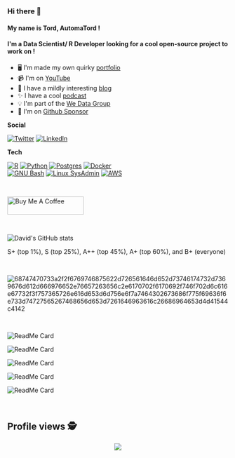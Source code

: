 ### Hi there 👋 
#### My name is Tord, AutomaTord ! 
#### I'm a Data Scientist/ R Developer looking for a cool open-source project to work on !

- 🖥️  I'm made my own quirky [portfolio](https://david-munoztord.com/)
- 📹  I'm on [YouTube](https://www.youtube.com/channel/UCGktdbvbc_H-JEkYYTvwRVw)
- 📝  I have a mildly interesting [blog](https://we-data.netlify.app/)
- ✨  I have a cool [podcast](https://open.spotify.com/show/33gBOnibekYpDX2XjFTMDj)
- 💡  I'm part of the [We Data Group](https://wedata.ch/)
- 💖  I'm on [Github Sponsor](https://github.com/sponsors/munoztd0)

__Social__

[![Twitter](https://img.shields.io/twitter/url?color=%231DA1F2&label=follow&logo=twitter&logoColor=%231DA1F2&style=flat-square&url=https://twitter.com/tord_munoz)](https://twitter.com/tord_munoz)
[![LinkedIn](https://img.shields.io/twitter/url?color=%230072b1&label=connect&logo=linkedin&logoColor=%230072b1&style=flat-square&url=https://www.linkedin.com/in/david-munoz-tord-409639150/)](https://www.linkedin.com/in/david-munoz-tord-409639150/)



__Tech__

[![R](https://img.shields.io/badge/-programming-black?style=flat-square&logo=r&link=https://github.com/munoztd0/)](https://github.com/munoztd0/)
[![Python](https://img.shields.io/badge/-programming-black?style=flat-square&logo=python&link=https://github.com/munoztd0/)](https://github.com/munoztd0/)
[![Postgres](https://img.shields.io/badge/-PostgreSQL-black?style=flat-square&logo=postgresql&link=https://github.com/munoztd0/)](https://github.com/munoztd0/)
[![Docker](https://img.shields.io/badge/-Docker-black?style=flat-square&logo=docker&link=https://hub.docker.com/u/dmunoztord)](https://hub.docker.com/u/dmunoztord)
<br/>
[![GNU Bash](https://img.shields.io/badge/GNU%20Bash-4EAA25?logo=gnubash&logoColor=fff&style=for-the-badge)](https://github.com/munoztd0/)
[![Linux SysAdmin](https://img.shields.io/badge/Linux-FCC624?logo=linux&logoColor=000&style=for-the-badge)](https://github.com/munoztd0/)
[![AWS](https://img.shields.io/badge/Amazon%20AWS-232F3E.svg?style=for-the-badge&logo=Amazon-AWS&logoColor=white)](https://github.com/munoztd0/)

<br/>

<a href="https://www.buymeacoffee.com/munoztd0" target="_blank"><img src="https://cdn.buymeacoffee.com/buttons/default-orange.png" alt="Buy Me A Coffee" height="41" width="174"></a>
<br/>

<br/>

![David's GitHub stats](https://github-readme-stats-sigma-five.vercel.app/api?username=munoztd0&show_icons=true&theme=radical)

S+ (top 1%), S (top 25%), A++ (top 45%), A+ (top 60%), and B+ (everyone)

<br/>

![68747470733a2f2f6769746875622d726561646d652d73746174732d7369676d612d666976652e76657263656c2e6170702f6170692f746f702d6c616e67732f3f757365726e616d653d6d756e6f7a7464302673686f775f69636f6e733d74727565267468656d653d7261646963616c26686964653d4d41544c4142](https://github.com/munoztd0/munoztd0/assets/43644805/453f6f2a-34a2-4760-bd2c-a983bb86167b)


<br/>

![ReadMe Card](https://github-readme-stats-sigma-five.vercel.app/api/pin/?username=JohnCoene&repo=echarts4r&theme=dracula)

![ReadMe Card](https://github-readme-stats-sigma-five.vercel.app/api/pin/?username=JohnCoene&repo=firebase&theme=dracula)

![ReadMe Card](https://github-readme-stats-sigma-five.vercel.app/api/pin/?username=munoztd0&repo=DbVieweR&theme=dracula)

![ReadMe Card](https://github-readme-stats-sigma-five.vercel.app/api/pin/?username=CCS-Lab&repo=hBayesDM&theme=dracula)

![ReadMe Card](https://github-readme-stats-sigma-five.vercel.app/api/pin/?username=ropensci&repo=circle&theme=dracula)

<br/>

 ## Profile views :detective: <br>
 <p align="center"> 
   <img alingn="center" src="https://profile-counter.glitch.me/munoztd0/count.svg" />
 </p>
